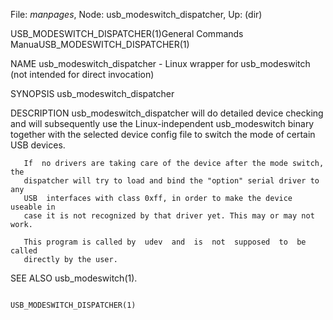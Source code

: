 File: *manpages*,  Node: usb_modeswitch_dispatcher,  Up: (dir)

USB_MODESWITCH_DISPATCHER(1)General Commands ManuaUSB_MODESWITCH_DISPATCHER(1)



NAME
       usb_modeswitch_dispatcher  -  Linux  wrapper  for  usb_modeswitch  (not
       intended for direct invocation)

SYNOPSIS
       usb_modeswitch_dispatcher

DESCRIPTION
       usb_modeswitch_dispatcher will do detailed  device  checking  and  will
       subsequently  use  the Linux-independent usb_modeswitch binary together
       with the selected device config file to switch the mode of certain  USB
       devices.

       If  no drivers are taking care of the device after the mode switch, the
       dispatcher will try to load and bind the "option" serial driver to  any
       USB  interfaces with class 0xff, in order to make the device useable in
       case it is not recognized by that driver yet. This may or may not work.

       This program is called by  udev  and  is  not  supposed  to  be  called
       directly by the user.

SEE ALSO
       usb_modeswitch(1).



                                                  USB_MODESWITCH_DISPATCHER(1)
